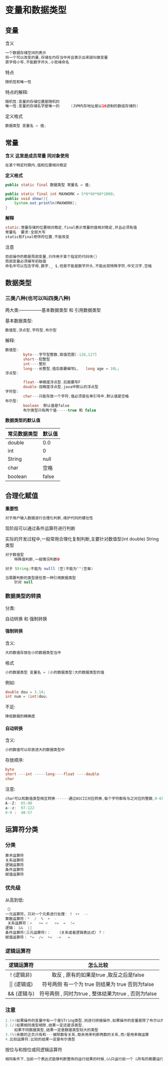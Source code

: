 # 变量和数据类型

## 变量

 含义

```java
一个数据存储空间的表示
将一个可以改变的量,存储在内存当中并且表示出来就叫做变量
首字母小写,不能数字开头,小驼峰命名
```



 特点

```java
随机性和唯一性
```

特点的解释:

```java
随机性:变量的存储位置是随机的
唯一性:变量的存储名字是唯一的		(JVM内存地址是以16进制的数组存储的)
```



 定义格式

```java
数据类型 变量名 = 值;
```

## 常量

**含义**    **这里是成员常量** **同对象使用**

```java
在某个特定时期内,值和位置相对稳定
```

**定义格式**

```java
public static final 数据类型 常量名 = 值;

public static final int MAXWORK = 5*8*60*60*1000;
public void show(){
    System.out.println(MAXWORK);
}
```

**解释**

```java
static:常量存储的位置相对稳定,final表示常量的值相对稳定,并且必须有值        
常量名  要求:全部大写
static和final修饰符位置,不能改变
```





注意

```java
目前操作的都是局部变量,只作用于某个指定的代码块{}
局部变量必须编写初始值
命名中可以包含字母,数字,_ $,但是不能是数字开头,不能出现特殊字符,中文汉字,空格
```



## 数据类型

### 三类八种(也可以叫四类八种)

两大类:—————基本数据类型  和  引用数据类型

基本数据类型:

```java
数值型,浮点型,字符型,布尔型
```

解释:

```java
数值型:
		byte---字节型整数,取值范围[-128,127]
        short--短整型
		int----整形
		long---长整型,值后面要编写L,   long age = 10L;
浮点型:

		float--单精度浮点型.后面要写F
        double-双精度浮点型,java中默认的浮点型
字符型:
		char---只能存放一个字符,值必须是在单引号中,默认值是空格
布尔型:
		boolean  默认值是false
		布尔类型只有两个值-----true 和 false

```

**数据类型的默认值**

| 常见数据类型 | 默认值 |
| ------------ | ------ |
| double       | 0.0    |
| int          | 0      |
| String       | null   |
| char         | 空格   |
| boolean      | false  |

## 合理化赋值

**重要性**

```java
对于用户输入数据进行合理化判断,维护代码的健壮性
```

现阶段可以通过条件运算符进行判断

实际的开发过程中,一般常用合理化复制判断,主要针对数值型(int   double) String类型

```java
对于数值型
	特殊值判断,一般情况判断0
    
对于 String:不能为 nulll (空)不能为""(空串)

当需要判断的类型是任意一种引用数据类型
	针对 null
```







### 数据类型的转换

分类:

自动转换    和    强制转换

#### 强制转换

含义:

```java
大的数值存放在小的数据类型当中
```

格式

```java
小的数据类型 变量名 = (小的数据类型)大的数据类型的值
```

例如:

```java
double dou = 3.14;
int num = (int)dou;
```

不足:

```java
降低数据的精确度
```



#### 自动转换

含义:

```java
小的数值可以存放进大的数据类型中
```

存放顺序:

```java
byte
short ---int -----long----float ----double
char
```

注意:

```java
char可以和数值类型相互转换------通过ASCII对应转换,每个字符都有与之对应的整数,0-65535
A--Z:  65-90
a--z:  97-122
0-9 :  48-57
```



## 运算符分类

### 分类

```java
算术运算符
关系运算符
逻辑运算符
条件运算符
赋值运算符
```



### 优先级

从高到低:

```java
（）
一元运算符，只对一个元素进行处理: ！ ++  --
算数运算符：*  /  %  +  -
 关系运算符：>   >= <   <=  =  !=
逻辑： &&  ||
条件运算符(三元运算符)：	（关系或者逻辑表达式）？：
赋值运算符： *=  /=  +=  -=   =
```

### 逻辑运算符

|  逻辑运算符   |                       怎么比较                       |
| :-----------: | :--------------------------------------------------: |
|  ! (逻辑非)   |       取反 , 原有的如果是true ,取反之后是false       |
| \|\| (逻辑或) |   符号两侧 有一个为 true 则结果为 true 否则为false   |
|  && (逻辑与)  | 符号两侧 , 同时为true , 整体结果为true , 否则为false |

### 注意

````java
1.(+)如果操作的变量中有一个是STring类型,则进行拼接操作,如果操作的变量是除了布尔以外的基本数据类型那么做和运算
2.(/)如果相同类型相除,结果一定还是该类型,
	如果不同数据类型,结果一定是数据类型较大的类型
3.(%)余数的正负只有和---被除数有关系,取余用来判断两数的关系,而/是用来做运算
4.比较运算符:比较的结果一定是布尔类型
````

按位与和按位或同逻辑运算符
```java
相同条件下,当前一个表达式能够判断整体的运行结果的时候,&&只运行前一个 &所有的都要运行,效率低
```